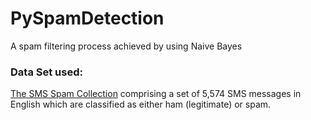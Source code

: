# PySpamDetection
A spam filtering process achieved by using Naive Bayes

### Data Set used:
[The SMS Spam Collection](https://archive.ics.uci.edu/ml/machine-learning-databases/00228/) comprising a set of 5,574 SMS messages in English which are classified as either ham (legitimate) or spam. 

